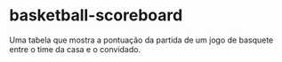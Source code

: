 # basketball-scoreboard
Uma tabela que mostra a pontuação da partida de um jogo de basquete entre o time da casa e o convidado. 
